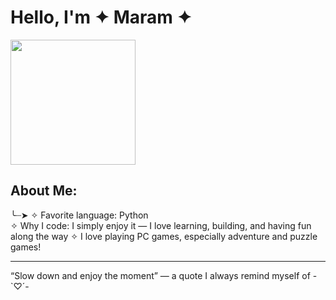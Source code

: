 # Hello, I'm ✦ Maram ✦ 

<img src="https://media0.giphy.com/media/v1.Y2lkPTc5MGI3NjExYWhwMTJhdm1yOGpveTFkN203cHdrbTlpNDVxOWRzZTg4enlvMndqZSZlcD12MV9pbnRlcm5hbF9naWZfYnlfaWQmY3Q9Zw/LHZyixOnHwDDy/giphy.gif" width="200"/>

##  About Me:
  ╰┈➤
  ✧ Favorite language: Python  
  ✧ Why I code: I simply enjoy it — I love learning, building, and having fun along the way
  ✧ I love playing PC games, especially adventure and puzzle games!

---

“Slow down and enjoy the moment” — a quote I always remind myself of -`♡´-


